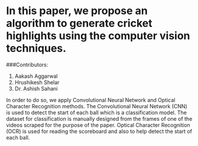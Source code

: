 # In this paper, we propose an algorithm to generate cricket highlights using the computer vision techniques. 

###Contributors:
1. Aakash Aggarwal
2. Hrushikesh Shelar
3. Dr. Ashish Sahani

In order to do so, we apply Convolutional Neural Network and Optical Character Recognition methods. The Convolutional Neural Network (CNN) is used to detect the start of each ball which is a classification model. The dataset for classification is manually designed from the frames of one of the videos scraped for the purpose of the paper. Optical Character Recognition (OCR) is used for reading the scoreboard and also to help detect the start of each ball.   
